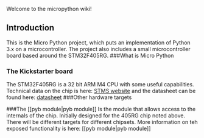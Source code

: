 Welcome to the micropython wiki!

## Introduction
This is the Micro Python project, which puts an implementation of Python 3.x on a microcontroller. The project also includes a small microcontroller board based around the STM32F405RG.
###What is Micro Python

### The Kickstarter board
The STM32F405RG is a 32 bit ARM M4 CPU with some useful capabilities. Technical data on the chip is here: [STMS website](http://www.st.com/web/catalog/mmc/FM141/SC1169/SS1577/LN1035/PF252144) and the datasheet can be found here: [datasheet](http://www.st.com/st-web-ui/static/active/en/resource/technical/document/datasheet/DM00037051.pdf)
###Other hardware targets

###The [[pyb module|pyb module]]
Is the module that allows access to the internals of the chip. Initially designed for the 405RG chip noted above. There will be different targets for different chipsets.
More information on teh exposed functionality is here: [[pyb module|pyb module]]

